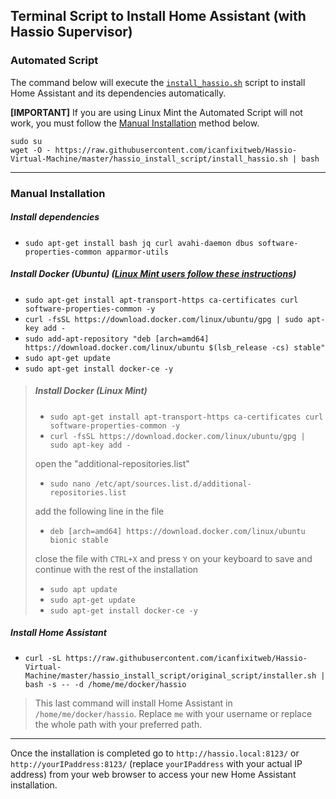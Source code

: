 ## Terminal Script to Install Home Assistant (with Hassio Supervisor)


### Automated Script

The command below will execute the [`install_hassio.sh`](https://github.com/icanfixitweb/Hassio-Virtual-Machine/blob/master/hassio_install_script/install_hassio.sh) script to install Home Assistant and its dependencies automatically.

**[IMPORTANT]** If you are using Linux Mint the Automated Script will not work, you must follow the [Manual Installation](https://github.com/icanfixitweb/Hassio-Virtual-Machine/tree/master/hassio_install_script#manual-installation) method below.

```
sudo su
wget -O - https://raw.githubusercontent.com/icanfixitweb/Hassio-Virtual-Machine/master/hassio_install_script/install_hassio.sh | bash
```
***

### Manual Installation

##### Install dependencies
* `sudo apt-get install bash jq curl avahi-daemon dbus software-properties-common apparmor-utils`
 
##### Install Docker (Ubuntu) ([Linux Mint users follow these instructions](https://github.com/icanfixitweb/Hassio-Virtual-Machine/tree/master/hassio_install_script#install-docker-linux-mint))
* `sudo apt-get install apt-transport-https ca-certificates curl software-properties-common -y`
* `curl -fsSL https://download.docker.com/linux/ubuntu/gpg | sudo apt-key add -`
* `sudo add-apt-repository "deb [arch=amd64] https://download.docker.com/linux/ubuntu $(lsb_release -cs) stable"`
* `sudo apt-get update`
* `sudo apt-get install docker-ce -y`

> ##### Install Docker (Linux Mint)
> * `sudo apt-get install apt-transport-https ca-certificates curl software-properties-common -y`
> * `curl -fsSL https://download.docker.com/linux/ubuntu/gpg | sudo apt-key add -`
> 
> open the "additional-repositories.list"
> * `sudo nano /etc/apt/sources.list.d/additional-repositories.list`
> 
> add the following line in the file
> * `deb [arch=amd64] https://download.docker.com/linux/ubuntu bionic stable`
> 
> close the file with `CTRL+X` and press `Y` on your keyboard to save and continue with the rest of the installation
> * `sudo apt update`
> * `sudo apt-get update`
> * `sudo apt-get install docker-ce -y`

##### Install Home Assistant
* `curl -sL https://raw.githubusercontent.com/icanfixitweb/Hassio-Virtual-Machine/master/hassio_install_script/original_script/installer.sh | bash -s -- -d /home/me/docker/hassio`

> This last command will install Home Assistant in `/home/me/docker/hassio`. Replace `me` with your username or replace the whole path with your preferred path. 

***

Once the installation is completed go to `http://hassio.local:8123/` or `http://yourIPaddress:8123/` (replace `yourIPaddress` with your actual IP address) from your web browser to access your new Home Assistant installation.
